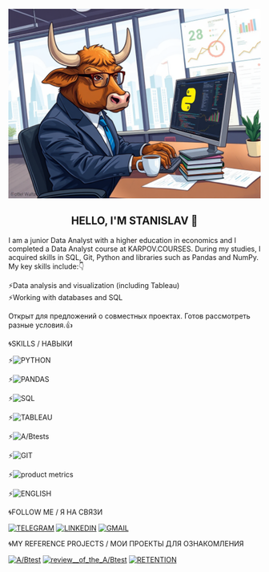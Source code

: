 ![Header](https://github.com/Byk-Stanislav/Byk-Stanislav/blob/main/assets/A_realistic_illustration_of_a_bull_working_on_data_analytics_using_Python_The_bull_is_dressed_in_a_sleek_business_suit_and_glasses_intently_focused_on_a_computer_screen_displaying_colorful_Python_code_and_intricate_.png)

<div align="center">

## HELLO, I'M STANISLAV 👋

<div align="left">

I am a junior Data Analyst with a higher education in economics and I completed a Data Analyst course at KARPOV.COURSES. During my studies, I acquired skills in SQL, Git, Python and libraries such as Pandas and NumPy. My key skills include:👇

⚡Data analysis and visualization (including Tableau)  
⚡Working with databases and SQL


Открыт для предложений о совместных проектах. Готов рассмотреть разные условия.👍

🌀SKILLS / НАВЫКИ

⚡![PYTHON](https://img.shields.io/badge/-PYTHON-090909?style=for-the-badge&logo=python)

⚡![PANDAS](https://img.shields.io/badge/-PANDAS-090909?style=for-the-badge&logo=pandas)

⚡![SQL](https://img.shields.io/badge/-SQL-090909?style=for-the-badge&logo=mysql)

⚡![TABLEAU](https://img.shields.io/badge/-TABLEAU-090909?style=for-the-badge&logo=tableau)

⚡![A/Btests](https://img.shields.io/badge/-A/B_tests-090909?style=for-the-badge&logo=tableau)

⚡![GIT](https://img.shields.io/badge/-GIT-090909?style=for-the-badge&logo=tableau)

⚡![product metrics](https://img.shields.io/badge/-product_metrics-090909?style=for-the-badge&logo=tableau)

⚡![ENGLISH](https://img.shields.io/badge/-ENGLISH_B2-090909?style=for-the-badge&logo=tableau)


🌀FOLLOW ME / Я НА СВЯЗИ

[![TELEGRAM](https://img.shields.io/badge/-TELEGRAM-090909?style=for-the-badge&logo=telegram)](https://t.me/@BykStanislav)
[![LINKEDIN](https://img.shields.io/badge/-LINKEDIN-090909?style=for-the-badge&logo=linkedin)](https://www.linkedin.com/in/stanislav-byk-040a8b346/)
[![GMAIL](https://img.shields.io/badge/-GMAIL-090909?style=for-the-badge&logo=GMAIL)](mailto:bykstanislav99@gmail.com)


 🌀MY REFERENCE PROJECTS / МОИ ПРОЕКТЫ ДЛЯ ОЗНАКОМЛЕНИЯ

[![A/Btest](https://img.shields.io/badge/-A/B_test-090909?style=for-the-badge&logo=tableau)](https://github.com/Byk-Stanislav/A-B-test)
[![review__of_the_A/Btest](https://img.shields.io/badge/-review_of_the_A/B_test-090909?style=for-the-badge&logo=tableau)](https://github.com/Byk-Stanislav/Review-of-the-A-B-test)
[![RETENTION](https://img.shields.io/badge/-retantion-090909?style=for-the-badge&logo=tableau)](https://github.com/Byk-Stanislav/Retention)










<!--
**Byk-Stanislav/Byk-Stanislav** is a ✨ _special_ ✨ repository because its `README.md` (this file) appears on your GitHub profile.

